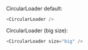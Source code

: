 CircularLoader default:

```js
<CircularLoader />
```

CircularLoader (big size):

```js
<CircularLoader size="big" />
```
